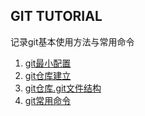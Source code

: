 ## GIT TUTORIAL

  记录git基本使用方法与常用命令
  
  1. [git最小配置](./docs/git最小配置.md)
  2. [git仓库建立](./docs/git仓库建立.md)
  3. [git仓库.git文件结构](./docs/git仓库文件结构.md)
  4. [git常用命令](./docs/常用命令.md)
